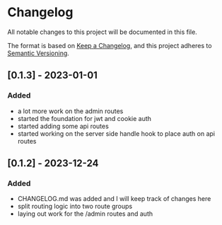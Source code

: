 # Changelog

All notable changes to this project will be documented in this file.

The format is based on [Keep a Changelog](https://keepachangelog.com/en/1.0.0/),
and this project adheres to [Semantic Versioning](https://semver.org/spec/v2.0.0.html).

## [0.1.3] - 2023-01-01

### Added

- a lot more work on the admin routes
- started the foundation for jwt and cookie auth
- started adding some api routes
- started working on the server side handle hook to place auth on api routes

## [0.1.2] - 2023-12-24

### Added

- CHANGELOG.md was added and I will keep track of changes here
- split routing logic into two route groups
- laying out work for the /admin routes and auth
